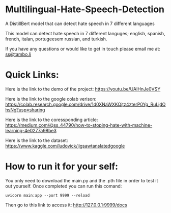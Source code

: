 # Multilingual-Hate-Speech-Detection
A DistillBert model that can detect hate speech in 7 different languages 

This model can detect hate speech in 7 different languges; english, spanish, french, italan, portugeesem russian, and turkish.


If you have any questions or would like to get in touch please email me at:
ss@tambo.li


# Quick Links:

Here is the link to the demo of the project:
https://youtu.be/UAIHnJe0VSY 

Here is the link to the google colab verison:
https://colab.research.google.com/drive/1d0XNaWXKQjtz4zterP0Yg_RuLjdOhsNg?usp=sharing 

Here is the link to the coressponding article:
https://medium.com/@ss_44790/how-to-stoping-hate-with-machine-learning-4e0277a98be3

Here is the link to the dataset:
https://www.kaggle.com/ludovick/jigsawtanslatedgoogle


# How to run it for your self:

You only need to download the main.py and the .pth file in order to test it out yourself. 
Once completed you can run this comand:

<pre><code>uvicorn main:app --port 9999 --reload </code></pre>


Then go to this link to access it:
http://127.0.0.1:9999/docs
